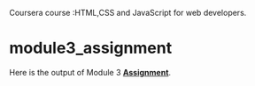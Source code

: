 Coursera course :HTML,CSS and JavaScript for web developers.

# module3_assignment
Here is the output of Module 3 [**Assignment**](https://srujana06.github.io/module3_assignment/).
